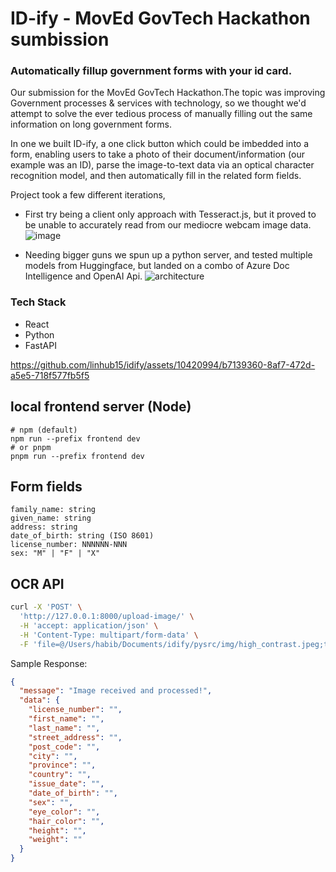 # ID-ify - MovEd GovTech Hackathon sumbission 

### Automatically fillup government forms with your id card.

Our submission for the MovEd GovTech Hackathon.The topic was improving Government processes & services with technology, so we thought we'd attempt to solve the ever tedious process of manually filling out the same information on long government forms.

In one we built ID-ify, a one click button which could be imbedded into a form, enabling users to take a photo of their document/information (our example was an ID), parse the image-to-text data via an optical character recognition model, and then automatically fill in the related form fields.

Project took a few different iterations, 
- First try being a client only approach with Tesseract.js, but it proved to be unable to accurately read from our mediocre webcam image data.
![image](https://github.com/devhmac/idify/assets/52307383/cfb2ca49-15aa-415b-9417-b730f8f37835)

- Needing bigger guns we spun up a python server, and tested multiple models from Huggingface, but landed on a combo of Azure Doc Intelligence and OpenAI Api.
![architecture](https://prod-files-secure.s3.us-west-2.amazonaws.com/560f65cd-4536-42eb-980d-a610e2ee0b44/a68ec78f-229d-412d-b7ab-17d985c8dd06/Untitled.png)

### Tech Stack 
- React
- Python
- FastAPI

https://github.com/linhub15/idify/assets/10420994/b7139360-8af7-472d-a5e5-718f577fb5f5


## local frontend server (Node)

```
# npm (default)
npm run --prefix frontend dev
# or pnpm
pnpm run --prefix frontend dev
```

## Form fields

```
family_name: string
given_name: string
address: string
date_of_birth: string (ISO 8601)
license_number: NNNNNN-NNN
sex: "M" | "F" | "X"
```

## OCR API

```bash
curl -X 'POST' \
  'http://127.0.0.1:8000/upload-image/' \
  -H 'accept: application/json' \
  -H 'Content-Type: multipart/form-data' \
  -F 'file=@/Users/habib/Documents/idify/pysrc/img/high_contrast.jpeg;type=image/jpeg'  
```

Sample Response:

```json
{
  "message": "Image received and processed!",
  "data": {
    "license_number": "",
    "first_name": "",
    "last_name": "",
    "street_address": "",
    "post_code": "",
    "city": "",
    "province": "",
    "country": "",
    "issue_date": "",
    "date_of_birth": "",
    "sex": "",
    "eye_color": "",
    "hair_color": "",
    "height": "",
    "weight": ""
  }
}
```
